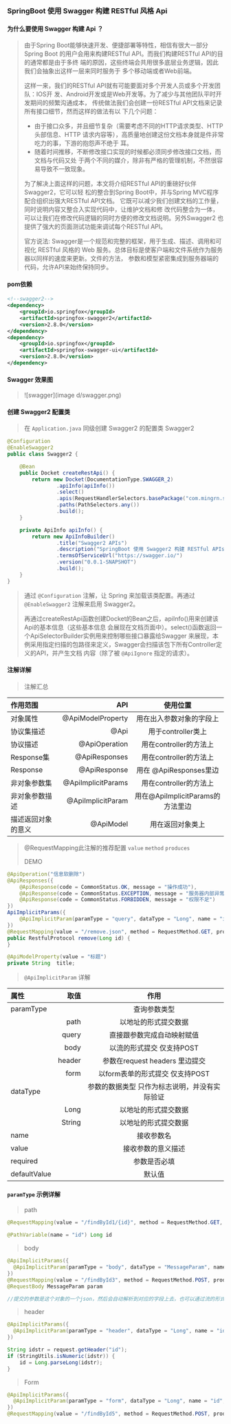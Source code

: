### SpringBoot 使用 Swagger 构建 RESTful 风格 Api

#### 为什么要使用 Swagger 构建 Api ？
> 由于Spring Boot能够快速开发、便捷部署等特性，相信有很大一部分Spring Boot
  的用户会用来构建RESTful API。而我们构建RESTful API的目的通常都是由于多终
  端的原因，这些终端会共用很多底层业务逻辑，因此我们会抽象出这样一层来同时服务于
  多个移动端或者Web前端。
>
> 这样一来，我们的RESTful API就有可能要面对多个开发人员或多个开发团队：IOS开
  发、Android开发或是Web开发等。为了减少与其他团队平时开发期间的频繁沟通成本，
  传统做法我们会创建一份RESTful API文档来记录所有接口细节，然而这样的做法有以
  下几个问题：
>
> - 由于接口众多，并且细节复杂（需要考虑不同的HTTP请求类型、HTTP头部信息、HTTP
    请求内容等），高质量地创建这份文档本身就是件非常吃力的事，下游的抱怨声不绝于
    耳。
> - 随着时间推移，不断修改接口实现的时候都必须同步修改接口文档，而文档与代码又处
  于两个不同的媒介，除非有严格的管理机制，不然很容易导致不一致现象。
>
> 为了解决上面这样的问题，本文将介绍RESTful API的重磅好伙伴Swagger2，它可以轻
  松的整合到Spring Boot中，并与Spring MVC程序配合组织出强大RESTful API文档。
  它既可以减少我们创建文档的工作量，同时说明内容又整合入实现代码中，让维护文档和修
  改代码整合为一体，可以让我们在修改代码逻辑的同时方便的修改文档说明。另外Swagger2
  也提供了强大的页面测试功能来调试每个RESTful API。
>
> 官方说法:
> Swagger是一个规范和完整的框架，用于生成、描述、调用和可视化 RESTful 风格的
  Web 服务。总体目标是使客户端和文件系统作为服务器以同样的速度来更新。文件的方法，
  参数和模型紧密集成到服务器端的代码，允许API来始终保持同步。

#### pom依赖
```xml
<!--swagger2-->
<dependency>
    <groupId>io.springfox</groupId>
    <artifactId>springfox-swagger2</artifactId>
    <version>2.8.0</version>
</dependency>
<dependency>
    <groupId>io.springfox</groupId>
    <artifactId>springfox-swagger-ui</artifactId>
    <version>2.8.0</version>
</dependency>
```

#### Swagger 效果图
> ![swagger](image d/swagger.png)

#### 创建 Swagger2 配置类
> 在 `Application.java` 同级创建 Swagger2 的配置类 Swagger2
```java
@Configuration
@EnableSwagger2
public class Swagger2 {

	@Bean
	public Docket createRestApi() {
		return new Docket(DocumentationType.SWAGGER_2)
				.apiInfo(apiInfo())
				.select()
				.apis(RequestHandlerSelectors.basePackage("com.mingrn.swagger.web"))
				.paths(PathSelectors.any())
				.build();
	}

	private ApiInfo apiInfo() {
		return new ApiInfoBuilder()
				.title("Swagger2 APIs")
				.description("SpringBoot 使用 Swagger2 构建 RESTful APIs")
				.termsOfServiceUrl("https://swagger.io/")
				.version("0.0.1-SNAPSHOT")
				.build();
	}
}
```
>
> 通过 `@Configuration` 注解，让 Spring 来加载该类配置。再通过 `@EnableSwagger2` 注解来启用
  Swagger2。
>
> 再通过createRestApi函数创建Docket的Bean之后，apiInfo()用来创建该Api的基本信息（这些基本信息
  会展现在文档页面中）。select()函数返回一个ApiSelectorBuilder实例用来控制哪些接口暴露给Swagger
  来展现，本例采用指定扫描的包路径来定义，Swagger会扫描该包下所有Controller定义的API，并产生文档
  内容（除了被 `@ApiIgnore` 指定的请求）。

#### 注解详解
> 注解汇总

| 作用范围  |API    |使用位置   |
| :-------- | --------:| :--: |
| 对象属性  | @ApiModelProperty	 |  用在出入参数对象的字段上   |
| 协议集描述     |   @Api	 |  用于controller类上  |
| 协议描述      |    @ApiOperation | 用在controller的方法上 |
| Response集      |    @ApiResponses | 用在controller的方法上  |
| Response      |    @ApiResponse | 用在 @ApiResponses里边  |
| 非对象参数集      |    @ApiImplicitParams | 用在controller的方法上  |
| 非对象参数描述	      |    @ApiImplicitParam | 用在@ApiImplicitParams的方法里边  |
| 描述返回对象的意义	      |    @ApiModel | 用在返回对象类上  |
> @RequestMapping此注解的推荐配置 `value` `method` `produces`
>
> DEMO
```java
@ApiOperation("信息软删除")
@ApiResponses({
    @ApiResponse(code = CommonStatus.OK, message = "操作成功"),
    @ApiResponse(code = CommonStatus.EXCEPTION, message = "服务器内部异常"),
    @ApiResponse(code = CommonStatus.FORBIDDEN, message = "权限不足")
})
ApiImplicitParams({
    @ApiImplicitParam(paramType = "query", dataType = "Long", name = "id", value = "信息id", required = true)
})
@RequestMapping(value = "/remove.json", method = RequestMethod.GET, produces = MediaType.APPLICATION_JSON_UTF8_VALUE)
public RestfulProtocol remove(Long id) {
}
```

```java
@ApiModelProperty(value = "标题")
private String  title;
```

> `@ApiImplicitParam` 详解

|属性   |取值	    |作用   |
| :-------- | --------:| :--: |
|paramType   |	    |查询参数类型   |
|   |path	    |以地址的形式提交数据   |
|   |query	    |直接跟参数完成自动映射赋值   |
|   |body	    |以流的形式提交 仅支持POST   |
|   |header	    |参数在request headers 里边提交   |
|   |form	    |以form表单的形式提交 仅支持POST   |
|dataType   |	    |参数的数据类型 只作为标志说明，并没有实际验证   |
|   |Long	    |以地址的形式提交数据   |
|   |String	    |以地址的形式提交数据   |
|name   |	    |接收参数名   |
|value   |	    |接收参数的意义描述   |
|required   |	    |参数是否必填   |
|defaultValue   |	    |默认值   |

#### `paramType` 示例详解
> path
>
```java
@RequestMapping(value = "/findById1/{id}", method = RequestMethod.GET, produces = MediaType.APPLICATION_JSON_UTF8_VALUE)

@PathVariable(name = "id") Long id
```
>
> body
>
```java
@ApiImplicitParams({
  @ApiImplicitParam(paramType = "body", dataType = "MessageParam", name = "param", value = "信息参数", required = true)
})
@RequestMapping(value = "/findById3", method = RequestMethod.POST, produces = MediaType.APPLICATION_JSON_UTF8_VALUE, consumes = MediaType.APPLICATION_JSON_VALUE)
@RequestBody MessageParam param

//提交的参数是这个对象的一个json，然后会自动解析到对应的字段上去，也可以通过流的形式接收当前的请求数据，但是这个和上面的接收方式仅能使用一个（用@RequestBody之后流就会关闭了）
```
>
> header
>
```java
@ApiImplicitParams({
  @ApiImplicitParam(paramType = "header", dataType = "Long", name = "id", value = "信息id", required = true)
})

String idstr = request.getHeader("id");
if (StringUtils.isNumeric(idstr)) {
    id = Long.parseLong(idstr);
}
```
>
> Form
>
```java
@ApiImplicitParams({
  @ApiImplicitParam(paramType = "form", dataType = "Long", name = "id", value = "信息id", required = true)
})
@RequestMapping(value = "/findById5", method = RequestMethod.POST, produces = MediaType.APPLICATION_JSON_UTF8_VALUE, consumes = MediaType.APPLICATION_FORM_URLENCODED_VALUE)
```
